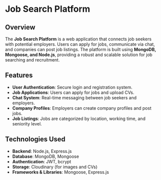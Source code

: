 # Job Search Platform

## Overview

The **Job Search Platform** is a web application that connects job seekers with potential employers. Users can apply for jobs, communicate via chat, and companies can post job listings. The platform is built using **MongoDB, Mongoose, and Node.js**, providing a robust and scalable solution for job searching and recruitment.

## Features

- **User Authentication**: Secure login and registration system.
- **Job Applications**: Users can apply for jobs and upload CVs.
- **Chat System**: Real-time messaging between job seekers and employers.
- **Company Profiles**: Employers can create company profiles and post jobs.
- **Job Listings**: Jobs are categorized by location, working time, and seniority level.

## Technologies Used

- **Backend**: Node.js, Express.js
- **Database**: MongoDB, Mongoose
- **Authentication**: JWT, bcrypt
- **Storage**: Cloudinary (for images and CVs)
- **Frameworks & Libraries**: Mongoose, Express.js
